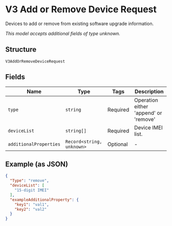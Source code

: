 
# V3 Add or Remove Device Request

Devices to add or remove from existing software upgrade information.

*This model accepts additional fields of type unknown.*

## Structure

`V3AddOrRemoveDeviceRequest`

## Fields

| Name | Type | Tags | Description |
|  --- | --- | --- | --- |
| `type` | `string` | Required | Operation either 'append' or 'remove' |
| `deviceList` | `string[]` | Required | Device IMEI list. |
| `additionalProperties` | `Record<string, unknown>` | Optional | - |

## Example (as JSON)

```json
{
  "Type": "remove",
  "deviceList": [
    "15-digit IMEI"
  ],
  "exampleAdditionalProperty": {
    "key1": "val1",
    "key2": "val2"
  }
}
```

